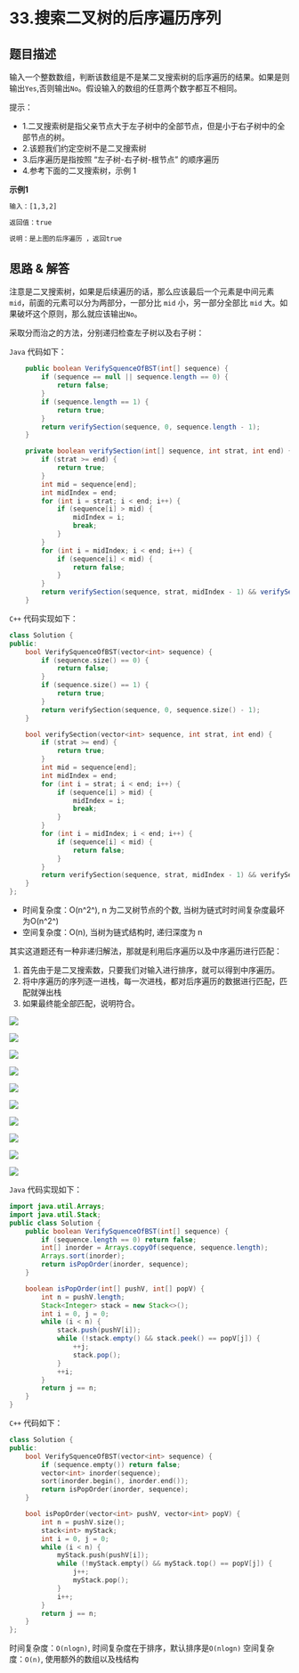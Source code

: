 # 33.搜索二叉树的后序遍历序列
## 题目描述
输入一个整数数组，判断该数组是不是某二叉搜索树的后序遍历的结果。如果是则输出`Yes`,否则输出`No`。假设输入的数组的任意两个数字都互不相同。

提示：
- 1.二叉搜索树是指父亲节点大于左子树中的全部节点，但是小于右子树中的全部节点的树。
- 2.该题我们约定空树不是二叉搜索树
- 3.后序遍历是指按照 “左子树-右子树-根节点” 的顺序遍历
- 4.参考下面的二叉搜索树，示例 1

**示例1**
```txt
输入：[1,3,2]

返回值：true

说明：是上图的后序遍历 ，返回true
```        


## 思路 & 解答

注意是二叉搜索树，如果是后续遍历的话，那么应该最后一个元素是中间元素 `mid`，前面的元素可以分为两部分，一部分比 `mid` 小，另一部分全部比 `mid` 大。如果破坏这个原则，那么就应该输出`No`。

采取分而治之的方法，分别递归检查左子树以及右子树：

`Java` 代码如下：
```java
    public boolean VerifySquenceOfBST(int[] sequence) {
        if (sequence == null || sequence.length == 0) {
            return false;
        }
        if (sequence.length == 1) {
            return true;
        }
        return verifySection(sequence, 0, sequence.length - 1);
    }

    private boolean verifySection(int[] sequence, int strat, int end) {
        if (strat >= end) {
            return true;
        }
        int mid = sequence[end];
        int midIndex = end;
        for (int i = strat; i < end; i++) {
            if (sequence[i] > mid) {
                midIndex = i;
                break;
            }
        }
        for (int i = midIndex; i < end; i++) {
            if (sequence[i] < mid) {
                return false;
            }
        }
        return verifySection(sequence, strat, midIndex - 1) && verifySection(sequence, midIndex, end - 1);
    }
```

`C++` 代码实现如下：

```C++
class Solution {
public:
    bool VerifySquenceOfBST(vector<int> sequence) {
        if (sequence.size() == 0) {
            return false;
        }
        if (sequence.size() == 1) {
            return true;
        }
        return verifySection(sequence, 0, sequence.size() - 1);
    }

    bool verifySection(vector<int> sequence, int strat, int end) {
        if (strat >= end) {
            return true;
        }
        int mid = sequence[end];
        int midIndex = end;
        for (int i = strat; i < end; i++) {
            if (sequence[i] > mid) {
                midIndex = i;
                break;
            }
        }
        for (int i = midIndex; i < end; i++) {
            if (sequence[i] < mid) {
                return false;
            }
        }
        return verifySection(sequence, strat, midIndex - 1) && verifySection(sequence, midIndex, end - 1);
    }
};
```

- 时间复杂度：O(n^2^), n 为二叉树节点的个数, 当树为链式时时间复杂度最坏为O(n^2^)
- 空间复杂度：O(n), 当树为链式结构时, 递归深度为 n


其实这道题还有一种非递归解法，那就是利用后序遍历以及中序遍历进行匹配：

1. 首先由于是二叉搜索数，只要我们对输入进行排序，就可以得到中序遍历。
2. 将中序遍历的序列逐一进栈，每一次进栈，都对后序遍历的数据进行匹配，匹配就弹出栈
3. 如果最终能全部匹配，说明符合。

![](https://markdownpicture.oss-cn-qingdao.aliyuncs.com/blog/20220102115444.png)

![](https://markdownpicture.oss-cn-qingdao.aliyuncs.com/blog/20220102115610.png)

![](https://markdownpicture.oss-cn-qingdao.aliyuncs.com/blog/20220102125914.png)

![](https://markdownpicture.oss-cn-qingdao.aliyuncs.com/blog/20220102125932.png)

![](https://markdownpicture.oss-cn-qingdao.aliyuncs.com/blog/20220102125956.png)

![](https://markdownpicture.oss-cn-qingdao.aliyuncs.com/blog/20220102130011.png)

![](https://markdownpicture.oss-cn-qingdao.aliyuncs.com/blog/20220102130026.png)

![](https://markdownpicture.oss-cn-qingdao.aliyuncs.com/blog/20220102130055.png)

![](https://markdownpicture.oss-cn-qingdao.aliyuncs.com/blog/20220102130118.png)

![](https://markdownpicture.oss-cn-qingdao.aliyuncs.com/blog/20220102130141.png)


`Java` 代码实现如下：

```Java
import java.util.Arrays;
import java.util.Stack;
public class Solution {
    public boolean VerifySquenceOfBST(int[] sequence) {
        if (sequence.length == 0) return false;
        int[] inorder = Arrays.copyOf(sequence, sequence.length);
        Arrays.sort(inorder);
        return isPopOrder(inorder, sequence);
    }

    boolean isPopOrder(int[] pushV, int[] popV) {
        int n = pushV.length;
        Stack<Integer> stack = new Stack<>();
        int i = 0, j = 0;
        while (i < n) {
            stack.push(pushV[i]);
            while (!stack.empty() && stack.peek() == popV[j]) {
                ++j;
                stack.pop();
            }
            ++i;
        }
        return j == n;
    }
}
```

`C++` 代码如下：

```C++
class Solution {
public:
    bool VerifySquenceOfBST(vector<int> sequence) {
        if (sequence.empty()) return false;
        vector<int> inorder(sequence);
        sort(inorder.begin(), inorder.end());
        return isPopOrder(inorder, sequence);
    }

    bool isPopOrder(vector<int> pushV, vector<int> popV) {
        int n = pushV.size();
        stack<int> myStack;
        int i = 0, j = 0;
        while (i < n) {
            myStack.push(pushV[i]);
            while (!myStack.empty() && myStack.top() == popV[j]) {
                j++;
                myStack.pop();
            }
            i++;
        }
        return j == n;
    }
};
```

时间复杂度：`O(nlogn)`, 时间复杂度在于排序，默认排序是`O(nlogn)`
空间复杂度：`O(n)`, 使用额外的数组以及栈结构